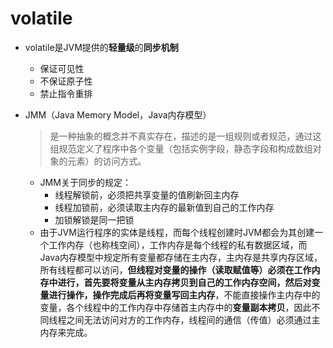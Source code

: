 # volatile

* volatile是JVM提供的**轻量级**的**同步机制**
  * 保证可见性
  * 不保证原子性
  * 禁止指令重排

* JMM（Java Memory Model，Java内存模型）
  > 是一种抽象的概念并不真实存在，描述的是一组规则或者规范，通过这组规范定义了程序中各个变量（包括实例字段，静态字段和构成数组对象的元素）的访问方式。
  * JMM关于同步的规定：
    * 线程解锁前，必须把共享变量的值刷新回主内存
    * 线程加锁前，必须读取主内存的最新值到自己的工作内存
    * 加锁解锁是同一把锁
  * 由于JVM运行程序的实体是线程，而每个线程创建时JVM都会为其创建一个工作内存（也称栈空间），工作内存是每个线程的私有数据区域，而Java内存模型中规定所有变量都存储在主内存，主内存是共享内存区域，所有线程都可以访问，**但线程对变量的操作（读取赋值等）必须在工作内存中进行，首先要将变量从主内存拷贝到自己的工作内存空间，然后对变量进行操作，操作完成后再将变量写回主内存**，不能直接操作主内存中的变量，各个线程中的工作内存中存储首主内存中的**变量副本拷贝**，因此不同线程之间无法访问对方的工作内存，线程间的通信（传值）必须通过主内存来完成。
  
